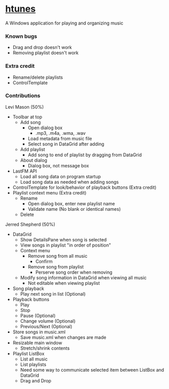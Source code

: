 # [htunes](https://github.com/ShepherdJerred/htunes)
A Windows application for playing and organizing music

### Known bugs
* Drag and drop doesn't work
* Removing playlist doesn't work

### Extra credit
* Rename/delete playlists
* ControlTemplate

### Contributions
Levi Mason (50%)
* Toolbar at top
    * Add song
        * Open dialog box
            * .mp3, .m4a, .wma, .wav
        * Load metadata from music file
        * Select song in DataGrid after adding
    * Add playlist
        * Add song to end of playlist by dragging from DataGrid
    * About dialog
        * Dialog box, not message box
* LastFM API
    * Load all song data on program startup
    * Load song data as needed when adding songs
* ControlTemplate for look/behavior of playback buttons (Extra credit)
* Playlist context menu (Extra credit)
    * Rename
        * Open dialog box, enter new playlist name
        * Validate name (No blank or identical names)
    * Delete

Jerred Shepherd (50%)
* DataGrid
    * Show DetailsPane when song is selected
    * View songs in playlist "in order of position"
    * Context menu
        * Remove song from all music
            * Confirm
        * Remove song from playlist
            * Perserve song order when removing
    * Modify song information in DataGrid when viewing all music
        * Not editable when viewing playlist
* Song playback
    * Play next song in list (Optional)
* Playback buttons
    * Play
    * Stop
    * Pause (Optional)
    * Change volume (Optional)
    * Previous/Next (Optional)
* Store songs in music.xml
    * Save music.xml when changes are made
* Resizable main window
    * Stretch/shrink contents
* Playlist ListBox
    * List all music
    * List playlists
    * Need some way to communicate selected item between ListBox and DataGrid
    * Drag and Drop
